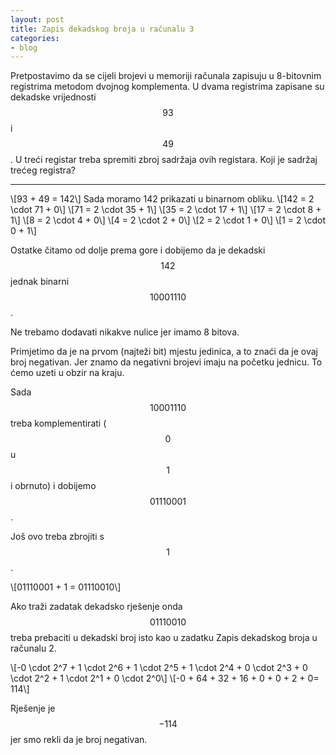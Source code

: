 ```yaml
---
layout: post
title: Zapis dekadskog broja u računalu 3
categories:
- blog
---
```

Pretpostavimo da se cijeli brojevi u memoriji računala zapisuju u 8-bitovnim registrima metodom dvojnog komplementa.
U dvama registrima zapisane su dekadske vrijednosti $$93$$ i $$49$$. U treći registar treba spremiti zbroj sadržaja
ovih registara. Koji je sadržaj trećeg registra?

---

\\[93 + 49 = 142\\]
Sada moramo 142 prikazati u binarnom obliku.
\\[142 = 2 \cdot 71 + 0\\]
\\[71 = 2 \cdot 35 + 1\\]
\\[35 = 2 \cdot 17 + 1\\]
\\[17 = 2 \cdot 8 + 1\\]
\\[8 = 2 \cdot 4 + 0\\]
\\[4 = 2 \cdot 2 + 0\\]
\\[2 = 2 \cdot 1 + 0\\]
\\[1 = 2 \cdot 0 + 1\\]

Ostatke čitamo od dolje prema gore i dobijemo da je dekadski $$142$$ jednak binarni $$10001110$$.

Ne trebamo dodavati nikakve nulice jer imamo 8 bitova.

Primjetimo da je na prvom (najteži bit) mjestu jedinica, a to znaći da je ovaj broj negativan.
Jer znamo da negativni brojevi imaju na početku jednicu. To ćemo uzeti u obzir na kraju. 

Sada $$10001110$$ treba komplementirati ($$0$$ u $$1$$ i obrnuto) i dobijemo $$01110001$$.

Još ovo treba zbrojiti s $$1$$.

\\[01110001 + 1 = 01110010\\]

Ako traži zadatak dekadsko rješenje onda $$01110010$$ treba prebaciti u dekadski broj isto kao u zadatku Zapis dekadskog broja u računalu 2.

\\[-0 \cdot 2^7 + 1 \cdot 2^6 + 1 \cdot 2^5 + 1 \cdot 2^4 + 0 \cdot 2^3 + 0 \cdot 2^2 + 1 \cdot 2^1 + 0 \cdot 2^0\\]
\\[-0 + 64 + 32 + 16 + 0 + 0 + 2 + 0= 114\\]

Rješenje je $$-114$$ jer smo rekli da je broj negativan. 